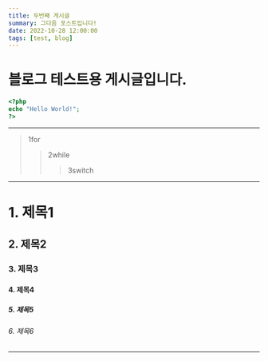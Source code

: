 ```yaml
---
title: 두번째 게시글
summary: 그다음 포스트입니다!
date: 2022-10-28 12:00:00
tags: [test, blog]
---
```


# 블로그 테스트용 게시글입니다.

```php
<?php
echo "Hello World!";
?>
```

-----

> 1for
> > 2while 
> > > 3switch

-----

# 1. 제목1
## 2. 제목2
### 3. 제목3
#### 4. 제목4
##### 5. 제목5
###### 6. 제목6

-----